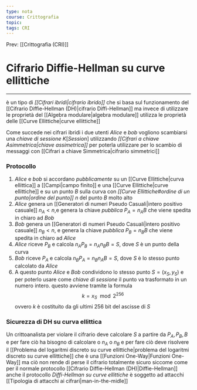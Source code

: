 ```yaml
---
type: nota
course: Crittografia
topic: 
tags: CRI
---
```


Prev: [[Crittografia (CRI)]]

# Cifrario Diffie-Hellman su curve ellittiche
---
è un tipo di _[[Cifrari ibridi|cifrario ibrido]]_  che si basa sul funzionamento del [[Cifrario Diffie-Hellman (DH)|cifrario Diffi-Hellman]]  ma invece di utilizzare le proprietà del [[Algebra modulare|algebra modulare]] utilizza le proprietà delle [[Curve Ellittiche|curve ellittiche]]


Come succede nei cifrari ibridi i due utenti _Alice_ e _bob_ vogliono scambiarsi una _chiave di sessione_ $K[Session]$  utilizzando _[[Cifrari a chiave Asimmetrica|chiave assimetrica]]_ per  poterla utilizzare per lo scambio di messaggi con [[Cifrari a chiave Simmetrica|cifrario simmetrici]]

### Protocollo
1. _Alice_ e _bob_ si accordano _pubblicamente_ su un [[Curve Ellittiche|curva ellittica]] a [[Campi|campo finito]]  e una [[Curve Ellittiche|curve ellittiche]] e su un punto $B$ sulla curva con _[[Curve Ellittiche#ordine di un punto|ordine del punto]]_ $n$ del punto $B$ molto alto
2. _Alice_ genera un [[Generatori di numeri Pseudo Casuali|intero positivo casuale]] $n_{A} < n$,e genera la chiave _pubblica_ $P_{A}=n_{A}B$ che viene spedita in chiaro ad _Bob_
3. _Bob_ genera un [[Generatori di numeri Pseudo Casuali|intero positivo casuale]] $n_{B} < n$, e genera la chiave _pubblica_ $P_{B}=n_{B}B$ che viene spedita in chiaro ad _Alice_
4. _Alice_ riceve $P_{B}$ e calcola $n_{A}P_{B}=n_{A}n_{B}B=S$, dove $S$  è un punto della curva
5. _Bob_ riceve $P_{A}$ e calcola $n_{B}P_{A}=n_{B}n_{A}B=S$, dove $S$ è lo stesso punto calcolato da _Alice_
6. A questo punto _Alice_ e _Bob_ condividono lo stesso punto $S=(x_{S},y_{S})$ e per poterlo usare come _chiave di sessione_ il punto va trasformato in un numero intero. questo avviene tramite la formula$$k = x_{S}\mod  2^{256}$$ ovvero $k$ è costituito da gli ultimi 256 bit del ascisse di $S$
 
### Sicurezza di DH su curva ellittica
Un crittoanalista per violare il cifrario deve calcolare $S$ a partire da $P_{A},P_{B},B$ e per fare ciò ha bisogno di calcolare o $n_{A}$ o $n_{B}$ e per fare ciò deve risolvere il [[Problema del logaritmi discreto su curve ellittiche|problema del logaritmi discreto su curve ellittiche]] che è una [[Funzioni One-Way|Funzioni One-Way]] ma ciò non rende di perse il cifrario totalmente sicuro siccome come per il normale protocollo [[Cifrario Diffie-Hellman (DH)|Diffie-Hellman]] anche il protocollo _Diffi-Hellman su curve ellittiche_ è soggetto ad attacchi [[Tipologia di attacchi ai cifrari|man-in-the-midle]]
